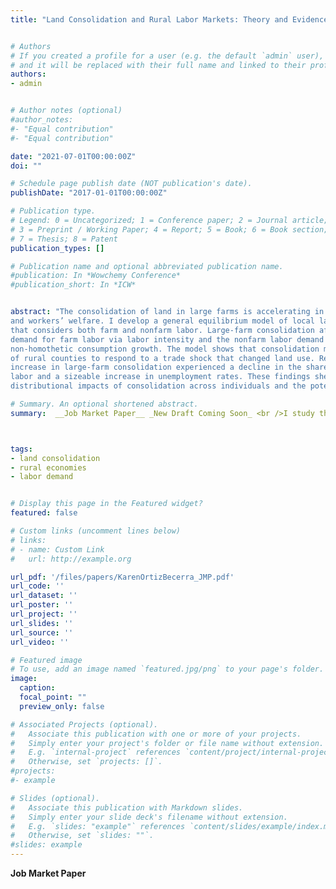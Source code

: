 ```yaml
---
title: "Land Consolidation and Rural Labor Markets: Theory and Evidence from Colombia"


# Authors
# If you created a profile for a user (e.g. the default `admin` user), write the username (folder name) here 
# and it will be replaced with their full name and linked to their profile.
authors:
- admin


# Author notes (optional)
#author_notes:
#- "Equal contribution"
#- "Equal contribution"

date: "2021-07-01T00:00:00Z"
doi: ""

# Schedule page publish date (NOT publication's date).
publishDate: "2017-01-01T00:00:00Z"

# Publication type.
# Legend: 0 = Uncategorized; 1 = Conference paper; 2 = Journal article;
# 3 = Preprint / Working Paper; 4 = Report; 5 = Book; 6 = Book section;
# 7 = Thesis; 8 = Patent
publication_types: []

# Publication name and optional abbreviated publication name.
#publication: In *Wowchemy Conference*
#publication_short: In *ICW*


abstract: "The consolidation of land in large farms is accelerating in many developing countries. This paper studies the implications of land consolidation on rural employment
and workers’ welfare. I develop a general equilibrium model of local labor markets
that considers both farm and nonfarm labor. Large-farm consolidation affects the
demand for farm labor via labor intensity and the nonfarm labor demand through
non-homothetic consumption growth. The model shows that consolidation may reduce workers’ income if the pull response in the nonfarm sector is small relative to the shift in farm labor demand. I examine this question in the Colombian setting by assembling a novel dataset and leveraging quasi-experimental variation in the ability
of rural counties to respond to a trade shock that changed land use. Regions with an
increase in large-farm consolidation experienced a decline in the share of agricultural
labor and a sizeable increase in unemployment rates. These findings shed light on the
distributional impacts of consolidation across individuals and the potential implications of structural transformation within rural economies."

# Summary. An optional shortened abstract.
summary:  __Job Market Paper__ _New Draft Coming Soon_ <br />I study the implications of land consolidation on employment and workers' welfare in rural economies. Theoretical and empirical results suggest that consolidation might lead to a shift of labor out of agriculture along with a reduction in workers' welfare.



tags:
- land consolidation
- rural economies
- labor demand


# Display this page in the Featured widget?
featured: false

# Custom links (uncomment lines below)
# links:
# - name: Custom Link
#   url: http://example.org

url_pdf: '/files/papers/KarenOrtizBecerra_JMP.pdf'
url_code: ''
url_dataset: ''
url_poster: ''
url_project: ''
url_slides: ''
url_source: ''
url_video: ''

# Featured image
# To use, add an image named `featured.jpg/png` to your page's folder. 
image:
  caption: 
  focal_point: ""
  preview_only: false

# Associated Projects (optional).
#   Associate this publication with one or more of your projects.
#   Simply enter your project's folder or file name without extension.
#   E.g. `internal-project` references `content/project/internal-project/index.md`.
#   Otherwise, set `projects: []`.
#projects:
#- example

# Slides (optional).
#   Associate this publication with Markdown slides.
#   Simply enter your slide deck's filename without extension.
#   E.g. `slides: "example"` references `content/slides/example/index.md`.
#   Otherwise, set `slides: ""`.
#slides: example
---
```



__Job Market Paper__


